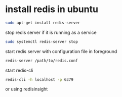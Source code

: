# install redis in ubuntu

```bash
sudo apt-get install redis-server
```

stop redis server if it is running as a service

```bash
sudo systemctl redis-server stop
```

start redis server with configuration file in foreground

```bash
redis-server /path/to/redis.conf
```

start redis-cli

```bash
redis-cli -h localhost -p 6379
```

or using redisinsight
